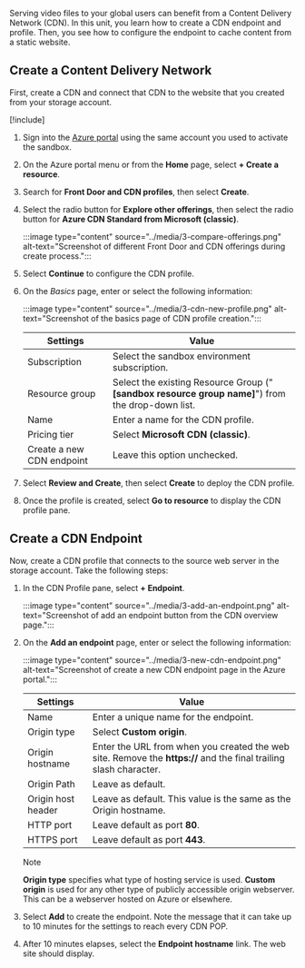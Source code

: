 Serving video files to your global users can benefit from a Content Delivery Network (CDN). In this unit, you learn how to create a CDN endpoint and profile. Then, you see how to configure the endpoint to cache content from a static website.

## Create a Content Delivery Network

First, create a CDN and connect that CDN to the website that you created from your storage account.

[!include[](../../../includes/azure-sandbox-regions-first-mention-note-friendly.md)]

1. Sign into the [Azure portal](https://portal.azure.com/learn.docs.microsoft.com?azure-portal=true) using the same account you used to activate the sandbox.

1. On the Azure portal menu or from the **Home** page, select **+ Create a resource**.

1. Search for **Front Door and CDN profiles**, then select **Create**.

1. Select the radio button for **Explore other offerings**, then select the radio button for **Azure CDN Standard from Microsoft (classic)**.

    :::image type="content" source="../media/3-compare-offerings.png" alt-text="Screenshot of different Front Door and CDN offerings during create process.":::

1. Select **Continue** to configure the CDN profile.

1. On the *Basics* page, enter or select the following information:

    :::image type="content" source="../media/3-cdn-new-profile.png" alt-text="Screenshot of the basics page of CDN profile creation.":::

    | Settings | Value |
    |--|--|
    | Subscription | Select the sandbox environment subscription. |
    | Resource group | Select the existing Resource Group ("**<rgn>[sandbox resource group name]</rgn>**") from the drop-down list. |
    | Name | Enter a name for the CDN profile. |
    | Pricing tier | Select **Microsoft CDN (classic)**. |
    | Create a new CDN endpoint | Leave this option unchecked. |

1. Select **Review and Create**, then select **Create** to deploy the CDN profile.

1. Once the profile is created, select **Go to resource** to display the CDN profile pane.

## Create a CDN Endpoint

Now, create a CDN profile that connects to the source web server in the storage account. Take the following steps:

1. In the CDN Profile pane, select **+ Endpoint**.

    :::image type="content" source="../media/3-add-an-endpoint.png" alt-text="Screenshot of add an endpoint button from the CDN overview page.":::

1. On the **Add an endpoint** page, enter or select the following information:

    :::image type="content" source="../media/3-new-cdn-endpoint.png" alt-text="Screenshot of create a new CDN endpoint page in the Azure portal.":::

    | Settings | Value |
    |--|--|
    | Name | Enter a unique name for the endpoint. |
    | Origin type | Select **Custom origin**. |
    | Origin hostname | Enter the URL from when you created the web site. Remove the **https://** and the final trailing slash character. |
    | Origin Path | Leave as default. |
    | Origin host header | Leave as default. This value is the same as the Origin hostname. |
    | HTTP port | Leave default as port **80**. |
    | HTTPS port | Leave default as port **443**. |

    > [!NOTE]
    > **Origin type** specifies what type of hosting service is used. **Custom origin** is used for any other type of publicly accessible origin webserver. This can be a webserver hosted on Azure or elsewhere.

1. Select **Add** to create the endpoint. Note the message that it can take up to 10 minutes for the settings to reach every CDN POP.

1. After 10 minutes elapses, select the **Endpoint hostname** link. The web site should display.
